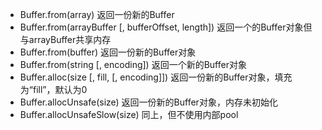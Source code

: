 * Buffer.from\(array\)  返回一份新的Buffer
* Buffer.from\(arrayBuffer \[, bufferOffset, length\]\) 返回一个的Buffer对象但与arrayBuffer共享内存
* Buffer.from\(buffer\) 返回一份新的Buffer对象
* Buffer.from\(string \[, encoding\]\) 返回一个新的Buffer对象
* Buffer.alloc\(size \[, fill, \[, encoding\]\]\) 返回一份新的Buffer对象，填充为“fill”，默认为0
* Buffer.allocUnsafe\(size\) 返回一份新的Buffer对象，内存未初始化
* Buffer.allocUnsafeSlow\(size\) 同上，但不使用内部pool



